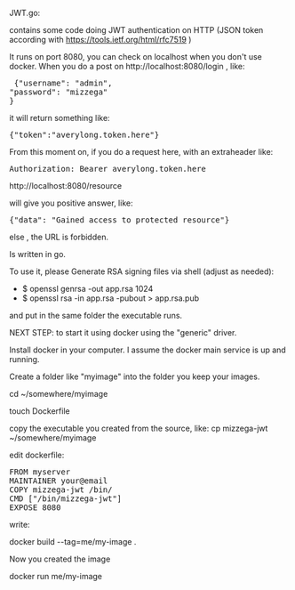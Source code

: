 JWT.go:

contains some code doing JWT authentication on HTTP (JSON token according with https://tools.ietf.org/html/rfc7519 )

It runs on port 8080, you can check on localhost when you don't use docker. 
When you do a post on http://localhost:8080/login , like:

<pre> {"username": "admin",
"password": "mizzega"
}
</pre>
it will return something like:

<pre>
{"token":"averylong.token.here"}
</pre>

From this moment on, if you do a request here, with an extraheader like:

<pre>
Authorization: Bearer averylong.token.here
</pre>

http://localhost:8080/resource

will give you positive answer, like:

<pre>
{"data": "Gained access to protected resource"}
</pre>

else , the URL is forbidden.


Is written in go.

To use it, please Generate RSA signing files via shell (adjust as needed):

- $ openssl genrsa -out app.rsa 1024
- $ openssl rsa -in app.rsa -pubout > app.rsa.pub

and put in the same folder the executable runs.


NEXT STEP: to start it using docker using the "generic" driver.

Install docker in your computer. I assume the docker main service is up and running.

Create a folder like "myimage" into the folder you keep your images.

cd ~/somewhere/myimage

touch Dockerfile

copy the executable you created from the source, like: cp mizzega-jwt ~/somewhere/myimage

edit dockerfile:

<pre>
FROM myserver
MAINTAINER your@email
COPY mizzega-jwt /bin/
CMD ["/bin/mizzega-jwt"]
EXPOSE 8080
</pre>

write:

docker build --tag=me/my-image .

Now you created the image

docker run me/my-image 


